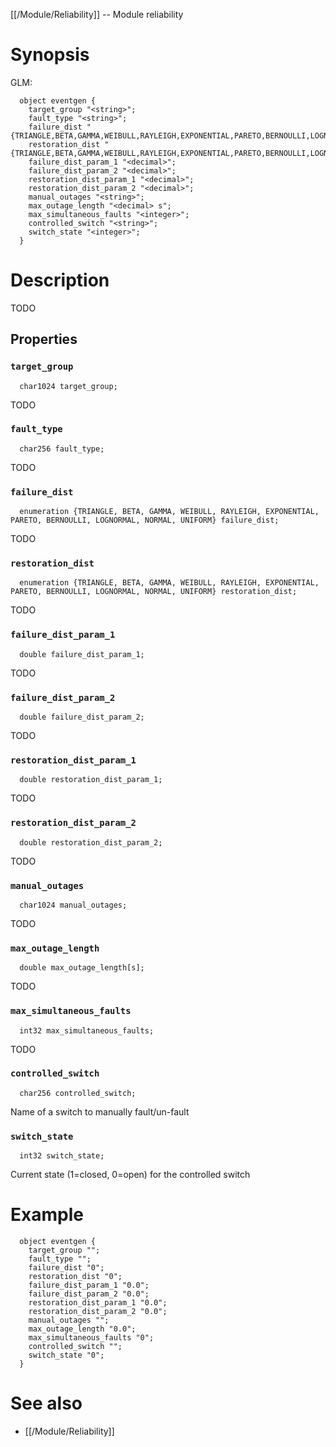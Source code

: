 [[/Module/Reliability]] -- Module reliability

# Synopsis
GLM:
~~~
  object eventgen {
    target_group "<string>";
    fault_type "<string>";
    failure_dist "{TRIANGLE,BETA,GAMMA,WEIBULL,RAYLEIGH,EXPONENTIAL,PARETO,BERNOULLI,LOGNORMAL,NORMAL,UNIFORM}";
    restoration_dist "{TRIANGLE,BETA,GAMMA,WEIBULL,RAYLEIGH,EXPONENTIAL,PARETO,BERNOULLI,LOGNORMAL,NORMAL,UNIFORM}";
    failure_dist_param_1 "<decimal>";
    failure_dist_param_2 "<decimal>";
    restoration_dist_param_1 "<decimal>";
    restoration_dist_param_2 "<decimal>";
    manual_outages "<string>";
    max_outage_length "<decimal> s";
    max_simultaneous_faults "<integer>";
    controlled_switch "<string>";
    switch_state "<integer>";
  }
~~~

# Description

TODO

## Properties

### `target_group`
~~~
  char1024 target_group;
~~~

TODO

### `fault_type`
~~~
  char256 fault_type;
~~~

TODO

### `failure_dist`
~~~
  enumeration {TRIANGLE, BETA, GAMMA, WEIBULL, RAYLEIGH, EXPONENTIAL, PARETO, BERNOULLI, LOGNORMAL, NORMAL, UNIFORM} failure_dist;
~~~

TODO

### `restoration_dist`
~~~
  enumeration {TRIANGLE, BETA, GAMMA, WEIBULL, RAYLEIGH, EXPONENTIAL, PARETO, BERNOULLI, LOGNORMAL, NORMAL, UNIFORM} restoration_dist;
~~~

TODO

### `failure_dist_param_1`
~~~
  double failure_dist_param_1;
~~~

TODO

### `failure_dist_param_2`
~~~
  double failure_dist_param_2;
~~~

TODO

### `restoration_dist_param_1`
~~~
  double restoration_dist_param_1;
~~~

TODO

### `restoration_dist_param_2`
~~~
  double restoration_dist_param_2;
~~~

TODO

### `manual_outages`
~~~
  char1024 manual_outages;
~~~

TODO

### `max_outage_length`
~~~
  double max_outage_length[s];
~~~

TODO

### `max_simultaneous_faults`
~~~
  int32 max_simultaneous_faults;
~~~

TODO

### `controlled_switch`
~~~
  char256 controlled_switch;
~~~

Name of a switch to manually fault/un-fault

### `switch_state`
~~~
  int32 switch_state;
~~~

Current state (1=closed, 0=open) for the controlled switch

# Example

~~~
  object eventgen {
    target_group "";
    fault_type "";
    failure_dist "0";
    restoration_dist "0";
    failure_dist_param_1 "0.0";
    failure_dist_param_2 "0.0";
    restoration_dist_param_1 "0.0";
    restoration_dist_param_2 "0.0";
    manual_outages "";
    max_outage_length "0.0";
    max_simultaneous_faults "0";
    controlled_switch "";
    switch_state "0";
  }
~~~

# See also
* [[/Module/Reliability]]

